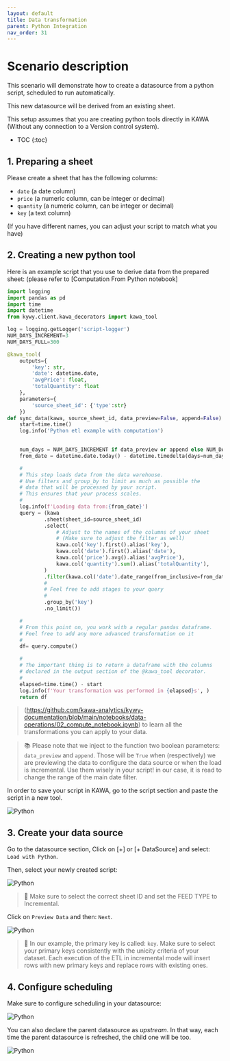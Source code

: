 ```yaml
---
layout: default
title: Data transformation
parent: Python Integration
nav_order: 31
---
```


# Scenario description

This scenario will demonstrate how to create a datasource from a python script, scheduled to run automatically.

This new datasource will be derived from an existing sheet.

This setup assumes that you are creating python tools directly in KAWA (Without any connection to a Version control system).

* TOC
{:toc}


## 1. Preparing a sheet

Please create a sheet that has the following columns:

- `date` (a date column)
- `price` (a numeric column, can be integer or decimal)
- `quantity` (a numeric column, can be integer or decimal)
- `key` (a text column)

(If you have different names, you can adjust your script to match what you have)


## 2. Creating a new python tool

Here is an example script that you use to derive data from the prepared sheet:
(please refer to [Computation From Python notebook]

```python
import logging
import pandas as pd
import time
import datetime
from kywy.client.kawa_decorators import kawa_tool

log = logging.getLogger('script-logger')
NUM_DAYS_INCREMENT=3
NUM_DAYS_FULL=300

@kawa_tool(
    outputs={
        'key': str,
        'date': datetime.date,
        'avgPrice': float,
        'totalQuantity': float
    },
    parameters={
        'source_sheet_id': {'type':str}
    })
def sync_data(kawa, source_sheet_id, data_preview=False, append=False):
    start=time.time()
    log.info('Python etl example with computation')

    
    num_days = NUM_DAYS_INCREMENT if data_preview or append else NUM_DAYS_FULL
    from_date = datetime.date.today() - datetime.timedelta(days=num_days)

    #
    # This step loads data from the data warehouse.
    # Use filters and group_by to limit as much as possible the 
    # data that will be processed by your script.
    # This ensures that your process scales.
    #
    log.info(f'Loading data from:{from_date}')
    query = (kawa
            .sheet(sheet_id=source_sheet_id)
            .select( 
                # Adjust to the names of the columns of your sheet
                # (Make sure to adjust the filter as well)
                kawa.col('key').first().alias('key'),
                kawa.col('date').first().alias('date'),
                kawa.col('price').avg().alias('avgPrice'),
                kawa.col('quantity').sum().alias('totalQuantity'),
            )
            .filter(kawa.col('date').date_range(from_inclusive=from_date))
            #
            # Feel free to add stages to your query
            #
            .group_by('key')
            .no_limit())

    #
    # From this point on, you work with a regular pandas dataframe.
    # Feel free to add any more advanced transformation on it
    #
    df= query.compute()

    # 
    # The important thing is to return a dataframe with the columns
    # declared in the output section of the @kawa_tool decorator.
    #
    elapsed=time.time() - start
    log.info(f'Your transformation was performed in {elapsed}s', )
    return df
```

> (https://github.com/kawa-analytics/kywy-documentation/blob/main/notebooks/data-operations/02_compute_notebook.ipynb) to learn all the 
transformations you can apply to your data.


> 📚 Please note that we inject to the function two boolean parameters: `data_preview` and `append`. Those will 
be `True` when (respectively) we are previewing the data to configure the data source or when the load is incremental.
Use them wisely in your script! in our case, it is read to change the range of the main date filter.

In order to save your script in KAWA, go to the script section and paste the script in a new tool.

![Python](./readme-assets/python_2.png)


## 3. Create your data source

Go to the datasource section, Click on [+] or [+ DataSource] and select: `Load with Python`.

Then, select your newly created script:

![Python](./readme-assets/python_1.png)


> 🚨 Make sure to select the correct sheet ID and set the FEED TYPE to Incremental.


Click on `Preview Data` and then: `Next`.

![Python](./readme-assets/python_3.png)

> 🚨 In our example, the primary key is called: `key`. Make sure to select your primary keys consistently with the unicity criteria of your dataset. Each execution of the ETL in incremental mode will insert rows with new primary keys and replace rows with existing ones.


## 4. Configure scheduling

Make sure to configure scheduling in your datasource:

![Python](./readme-assets/python_4.png)

You can also declare the parent datasource as _upstream_.
In that way, each time the parent datasource is refreshed, the child one will be too.

![Python](./readme-assets/python_5.png)